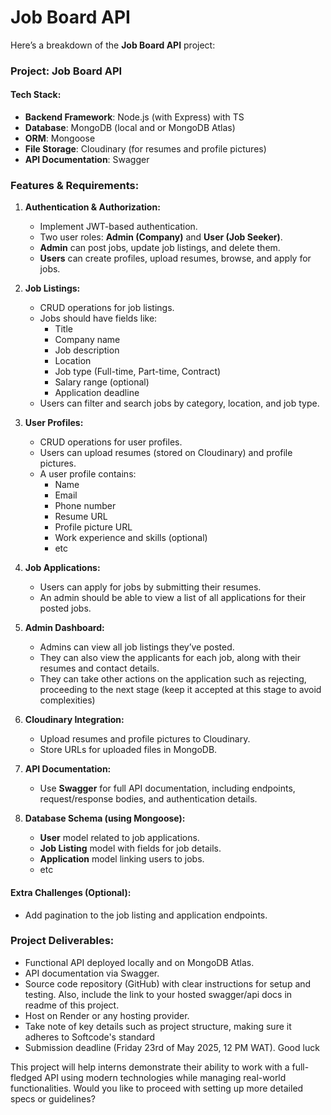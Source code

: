 # Job Board API

Here’s a breakdown of the **Job Board API** project:

### **Project: Job Board API**

#### **Tech Stack:**
- **Backend Framework**: Node.js (with Express) with TS
- **Database**: MongoDB (local and or MongoDB Atlas)
- **ORM**: Mongoose
- **File Storage**: Cloudinary (for resumes and profile pictures)
- **API Documentation**: Swagger

### **Features & Requirements:**

1. **Authentication & Authorization:**
   - Implement JWT-based authentication.
   - Two user roles: **Admin (Company)** and **User (Job Seeker)**.
   - **Admin** can post jobs, update job listings, and delete them.
   - **Users** can create profiles, upload resumes, browse, and apply for jobs.

2. **Job Listings:**
   - CRUD operations for job listings.
   - Jobs should have fields like: 
     - Title
     - Company name
     - Job description
     - Location
     - Job type (Full-time, Part-time, Contract)
     - Salary range (optional)
     - Application deadline
   - Users can filter and search jobs by category, location, and job type.

3. **User Profiles:**
   - CRUD operations for user profiles.
   - Users can upload resumes (stored on Cloudinary) and profile pictures.
   - A user profile contains:
     - Name
     - Email
     - Phone number
     - Resume URL
     - Profile picture URL
     - Work experience and skills (optional)
     - etc

4. **Job Applications:**
   - Users can apply for jobs by submitting their resumes.
   - An admin should be able to view a list of all applications for their posted jobs.

5. **Admin Dashboard:**
   - Admins can view all job listings they’ve posted.
   - They can also view the applicants for each job, along with their resumes and contact details.
   - They can take other actions on the application such as rejecting, proceeding to the next stage (keep it accepted at this stage to avoid complexities)

6. **Cloudinary Integration:**
   - Upload resumes and profile pictures to Cloudinary.
   - Store URLs for uploaded files in MongoDB.

7. **API Documentation:**
   - Use **Swagger** for full API documentation, including endpoints, request/response bodies, and authentication details.

8. **Database Schema (using Mongoose):**
   - **User** model related to job applications.
   - **Job Listing** model with fields for job details.
   - **Application** model linking users to jobs.
   - etc

#### **Extra Challenges (Optional):**
- Add pagination to the job listing and application endpoints.

### **Project Deliverables:**
- Functional API deployed locally and on MongoDB Atlas.
- API documentation via Swagger.
- Source code repository (GitHub) with clear instructions for setup and testing. Also, include the link to your hosted swagger/api docs in readme of this project.
- Host on Render or any hosting provider.
- Take note of key details such as project structure, making sure it adheres to Softcode's standard
- Submission deadline (Friday 23rd of May 2025, 12 PM WAT). Good luck

This project will help interns demonstrate their ability to work with a full-fledged API using modern technologies while managing real-world functionalities. Would you like to proceed with setting up more detailed specs or guidelines?
